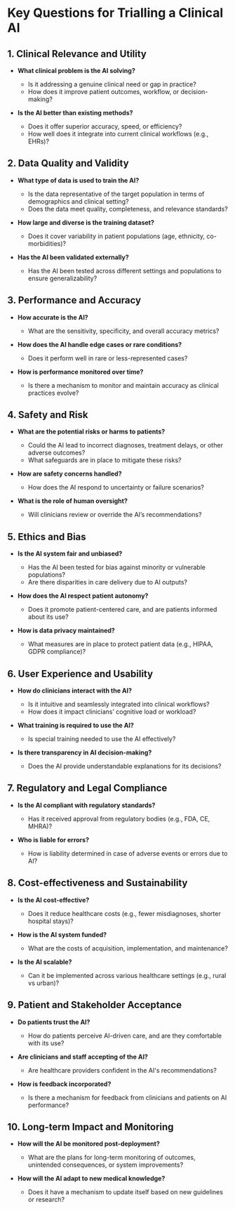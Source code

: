 # Key Questions for Trialling a Clinical AI

## 1. Clinical Relevance and Utility
- **What clinical problem is the AI solving?**
  - Is it addressing a genuine clinical need or gap in practice?
  - How does it improve patient outcomes, workflow, or decision-making?
  
- **Is the AI better than existing methods?**
  - Does it offer superior accuracy, speed, or efficiency?
  - How well does it integrate into current clinical workflows (e.g., EHRs)?

## 2. Data Quality and Validity
- **What type of data is used to train the AI?**
  - Is the data representative of the target population in terms of demographics and clinical setting?
  - Does the data meet quality, completeness, and relevance standards?

- **How large and diverse is the training dataset?**
  - Does it cover variability in patient populations (age, ethnicity, co-morbidities)?

- **Has the AI been validated externally?**
  - Has the AI been tested across different settings and populations to ensure generalizability?

## 3. Performance and Accuracy
- **How accurate is the AI?**
  - What are the sensitivity, specificity, and overall accuracy metrics?
  
- **How does the AI handle edge cases or rare conditions?**
  - Does it perform well in rare or less-represented cases?

- **How is performance monitored over time?**
  - Is there a mechanism to monitor and maintain accuracy as clinical practices evolve?

## 4. Safety and Risk
- **What are the potential risks or harms to patients?**
  - Could the AI lead to incorrect diagnoses, treatment delays, or other adverse outcomes?
  - What safeguards are in place to mitigate these risks?

- **How are safety concerns handled?**
  - How does the AI respond to uncertainty or failure scenarios?

- **What is the role of human oversight?**
  - Will clinicians review or override the AI’s recommendations?

## 5. Ethics and Bias
- **Is the AI system fair and unbiased?**
  - Has the AI been tested for bias against minority or vulnerable populations?
  - Are there disparities in care delivery due to AI outputs?

- **How does the AI respect patient autonomy?**
  - Does it promote patient-centered care, and are patients informed about its use?

- **How is data privacy maintained?**
  - What measures are in place to protect patient data (e.g., HIPAA, GDPR compliance)?

## 6. User Experience and Usability
- **How do clinicians interact with the AI?**
  - Is it intuitive and seamlessly integrated into clinical workflows?
  - How does it impact clinicians’ cognitive load or workload?

- **What training is required to use the AI?**
  - Is special training needed to use the AI effectively?

- **Is there transparency in AI decision-making?**
  - Does the AI provide understandable explanations for its decisions?

## 7. Regulatory and Legal Compliance
- **Is the AI compliant with regulatory standards?**
  - Has it received approval from regulatory bodies (e.g., FDA, CE, MHRA)?

- **Who is liable for errors?**
  - How is liability determined in case of adverse events or errors due to AI?

## 8. Cost-effectiveness and Sustainability
- **Is the AI cost-effective?**
  - Does it reduce healthcare costs (e.g., fewer misdiagnoses, shorter hospital stays)?
  
- **How is the AI system funded?**
  - What are the costs of acquisition, implementation, and maintenance?

- **Is the AI scalable?**
  - Can it be implemented across various healthcare settings (e.g., rural vs urban)?

## 9. Patient and Stakeholder Acceptance
- **Do patients trust the AI?**
  - How do patients perceive AI-driven care, and are they comfortable with its use?

- **Are clinicians and staff accepting of the AI?**
  - Are healthcare providers confident in the AI's recommendations?

- **How is feedback incorporated?**
  - Is there a mechanism for feedback from clinicians and patients on AI performance?

## 10. Long-term Impact and Monitoring
- **How will the AI be monitored post-deployment?**
  - What are the plans for long-term monitoring of outcomes, unintended consequences, or system improvements?

- **How will the AI adapt to new medical knowledge?**
  - Does it have a mechanism to update itself based on new guidelines or research?